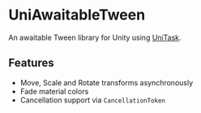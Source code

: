 # UniAwaitableTween

An awaitable Tween library for Unity using [UniTask](https://github.com/Cysharp/UniTask).

## Features

- Move, Scale and Rotate transforms asynchronously
- Fade material colors
- Cancellation support via `CancellationToken`
